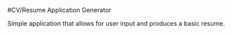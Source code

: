 #CV/Resume Application Generator

Simple application that allows for user input and produces a basic resume.